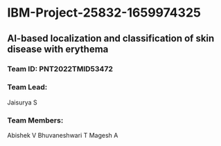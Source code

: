 # IBM-Project-25832-1659974325
## AI-based localization and classification of skin disease with erythema

### Team ID: PNT2022TMID53472
### Team Lead: 
Jaisurya S
### Team Members: 
Abishek V
Bhuvaneshwari T
Magesh A
